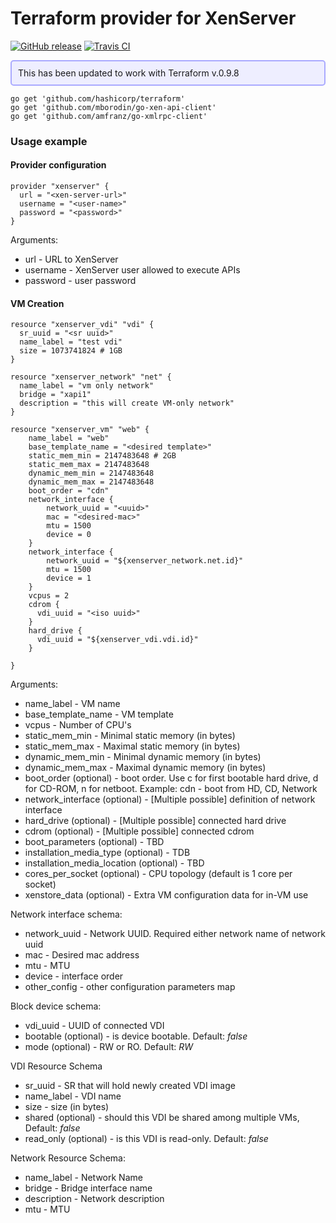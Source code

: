# Terraform provider for XenServer
[![GitHub release](http://img.shields.io/github/release/amfranz/terraform-provider-xenserver.svg)](https://github.com/amfranz/terraform-provider-xenserver/releases)
[![Travis CI](https://img.shields.io/travis/amfranz/terraform-provider-xenserver/master.svg)](https://travis-ci.org/amfranz/terraform-provider-xenserver)

<div style="border: 2px solid #AAF; padding:10px; border-radius:5px; background-color: #EEF ">
This has been updated to work with Terraform v.0.9.8
</div>

    go get 'github.com/hashicorp/terraform'
    go get 'github.com/mborodin/go-xen-api-client'
    go get 'github.com/amfranz/go-xmlrpc-client'

### Usage example

#### Provider configuration
```
provider "xenserver" {
  url = "<xen-server-url>"
  username = "<user-name>"
  password = "<password>"
}
```
Arguments:
 * url - URL to XenServer
 * username - XenServer user allowed to execute APIs
 * password - user password

#### VM Creation
```
resource "xenserver_vdi" "vdi" {
  sr_uuid = "<sr uuid>"
  name_label = "test vdi"
  size = 1073741824 # 1GB
}

resource "xenserver_network" "net" {
  name_label = "vm only network"
  bridge = "xapi1"
  description = "this will create VM-only network"
}

resource "xenserver_vm" "web" {
    name_label = "web"
    base_template_name = "<desired template>"
    static_mem_min = 2147483648 # 2GB
    static_mem_max = 2147483648
    dynamic_mem_min = 2147483648
    dynamic_mem_max = 2147483648
    boot_order = "cdn"
    network_interface {
        network_uuid = "<uuid>"
        mac = "<desired-mac>"
        mtu = 1500
        device = 0
    }
    network_interface {
        network_uuid = "${xenserver_network.net.id}"
        mtu = 1500
        device = 1
    }
    vcpus = 2
    cdrom {
      vdi_uuid = "<iso uuid>"
    }
    hard_drive {
      vdi_uuid = "${xenserver_vdi.vdi.id}"
    }

}
```
Arguments:
  * name_label - VM name
  * base_template_name - VM template
  * vcpus - Number of CPU's
  * static_mem_min - Minimal static memory (in bytes)
  * static_mem_max - Maximal static memory (in bytes)
  * dynamic_mem_min - Minimal dynamic memory (in bytes)
  * dynamic_mem_max - Maximal dynamic memory (in bytes)
  * boot_order (optional) - boot order. Use c for first bootable hard drive, d for CD-ROM, n for netboot. Example: cdn - boot from HD, CD, Network
  * network_interface (optional) - [Multiple possible] definition of network interface
  * hard_drive (optional) - [Multiple possible] connected hard drive
  * cdrom (optional) - [Multiple possible] connected cdrom
  * boot_parameters (optional) - TBD
  * installation_media_type (optional) - TDB
  * installation_media_location (optional) - TBD
  * cores_per_socket (optional) - CPU topology (default is 1 core per socket)
  * xenstore_data (optional) - Extra VM configuration data for in-VM use

Network interface schema:
  * network_uuid - Network UUID. Required either network name of network uuid
  * mac - Desired mac address
  * mtu - MTU
  * device - interface order
  * other_config - other configuration parameters map

Block device schema:
  * vdi_uuid - UUID of connected VDI
  * bootable (optional) - is device bootable. Default: *false*
  * mode (optional) - RW or RO. Default: *RW*

VDI Resource Schema
  * sr_uuid - SR that will hold newly created VDI image
  * name_label - VDI name
  * size - size (in bytes)
  * shared (optional) - should this VDI be shared among multiple VMs, Default: *false*
  * read_only (optional) - is this VDI is read-only. Default: *false*

Network Resource Schema:
  * name_label - Network Name
  * bridge - Bridge interface name
  * description - Network description
  * mtu - MTU

